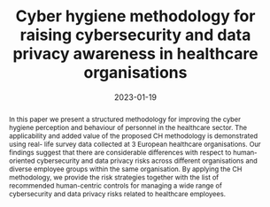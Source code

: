 ---
title: "Cyber hygiene methodology for raising cybersecurity and data privacy awareness in healthcare organisations"
abstract: "In this paper we present a structured methodology for improving the cyber hygiene perception and behaviour of personnel in the healthcare sector. The applicability and added value of the proposed CH methodology is demonstrated using real- life survey data collected at 3 European healthcare organisations. Our findings suggest that there are considerable differences with respect to human-oriented cybersecurity and data privacy risks across different organisations and diverse employee groups within the same organisation. By applying the CH methodology, we provide the risk strategies together with the list of recommended human-centric controls for managing a wide range of cybersecurity and data privacy risks related to healthcare employees."
collection: publications
permalink: /publication/argyridou2023cyber
date: 2023-01-19
venue: 'Journal of Medical Internet Research'
paperurl: '/files/pdf/papers/argyridou2023cyber.pdf'
link: 'https://doi.org/10.2196/preprints.41294'
citation: 'Elina Argyridou, Sokratis Nifakos, Christos Laoudias, Sakshyam Panda, Emmanouil Panaousis, Krishna Chandramouli, Diana Navarro-Llobet, Juan Mora Zamorano, Panagiotis Papachristou, Stefano Bonacina (2023). 
	&quot;Cyber hygiene methodology for raising cybersecurity and data privacy awareness in healthcare organisations.&quot; 
	<i>Journal of Medical Internet Research</i>. <br> 
	<span style="color:#2979ab;font-size=8px">(JCR 2022: 7.08, CiteScore 2021: 8.2)</span>'
---